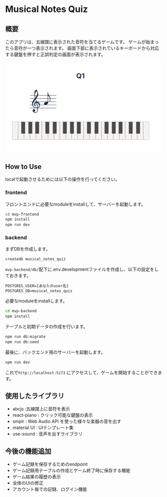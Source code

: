 # Musical Notes Quiz
## 概要
このアプリは、五線譜に表示された音符を当てるゲームです。
ゲームが始まったら音符が一つ表示されます。
画面下部に表示されているキーボードから対応する鍵盤を押すと正誤判定の画面が表示されます。

![screen_image1.png](docs/screen_image1.png)

## How to Use
localで起動させるためには以下の操作を行ってください。
### frontend
フロントエンドに必要なmoduleをinstallして、サーバーを起動します。
```zsh
cd mvp-frontend
npm install 
npm run dev
```

### backend
まずDBを作成します。
```zsh
createdb musical_notes_quiz
````
`mvp-backend/db/`配下に.env.developmentファイルを作成し、以下の設定をしておきます。
```.env
POSTGRES_USER={あなたのuser名} 
POSTGRES_DB=musical_notes_quiz
```
必要なmoduleをinstallします。
```zsh
cd mvp-backend
npm install 
```
テーブルと初期データの作成を行います。
```zsh
npm run db:migrate
npm run db:seed
```
最後に、バックエンド用のサーバーを起動します。
```zsh
npm run dev
```

これで`http://localhost:5173` にアクセスして、ゲームを開始することができます。

## 使用したライブラリ
- abcjs :五線譜上に音符を表示
- react-piano : クリック可能な鍵盤の表示
- smplr : Web Audio API を使った様々な楽器の音を出す
- material UI : UIテンプレート集
- use-sound : 音声を出すライブラリ

## 今後の機能追加
- ゲーム記録を保存するためのendpoint
- ゲーム記録用テーブルの作成とゲーム終了時に保存する機能
- ゲーム結果の履歴の表示
- 全体のUIの修正
- アカウント毎での記録、ログイン機能
